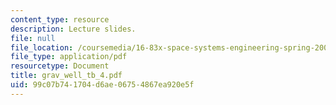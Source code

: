 ```yaml
---
content_type: resource
description: Lecture slides.
file: null
file_location: /coursemedia/16-83x-space-systems-engineering-spring-2002-spring-2003/99c07b741704d6ae06754867ea920e5f_grav_well_tb_4.pdf
file_type: application/pdf
resourcetype: Document
title: grav_well_tb_4.pdf
uid: 99c07b74-1704-d6ae-0675-4867ea920e5f
---
```

